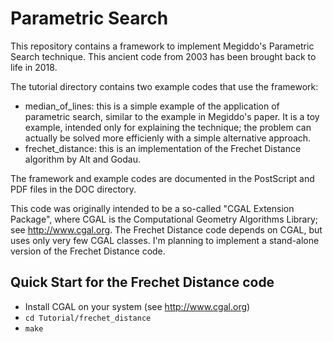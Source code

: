 # Parametric Search

This repository contains a framework to implement Megiddo's Parametric
Search technique. This ancient code from 2003 has been brought back to
life in 2018.

The tutorial directory contains two example codes that use the framework:

* median_of_lines: this is a simple example of the application of
  parametric search, similar to the example in Megiddo's paper. It is
  a toy example, intended only for explaining the technique; the
  problem can actually be solved more efficienly with a simple
  alternative approach.
* frechet_distance: this is an implementation of the Frechet Distance
  algorithm by Alt and Godau.

The framework and example codes are documented in the PostScript and
PDF files in the DOC directory.

This code was originally intended to be a so-called "CGAL Extension
Package", where CGAL is the Computational Geometry Algorithms Library;
see http://www.cgal.org. The Frechet Distance code depends on CGAL,
but uses only very few CGAL classes. I'm planning to implement a
stand-alone version of the Frechet Distance code.

## Quick Start for the Frechet Distance code
* Install CGAL on your system (see http://www.cgal.org)
* `cd Tutorial/frechet_distance`
* `make`
